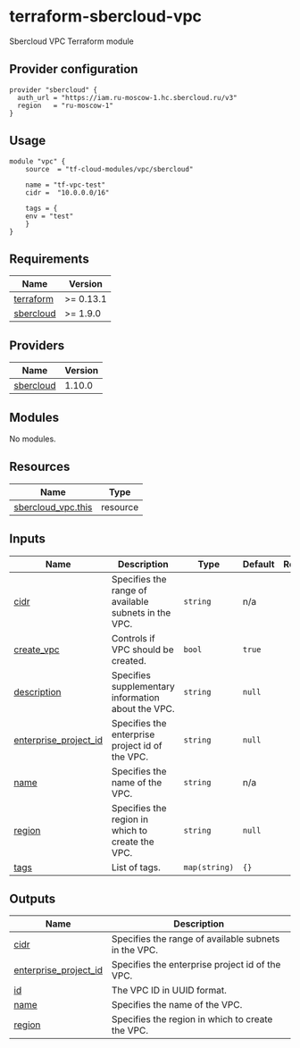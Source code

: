 # terraform-sbercloud-vpc
Sbercloud VPC Terraform module

## Provider configuration
```hcl
provider "sbercloud" {
  auth_url = "https://iam.ru-moscow-1.hc.sbercloud.ru/v3"
  region   = "ru-moscow-1"
}
```

## Usage
```hcl
module "vpc" {
    source  = "tf-cloud-modules/vpc/sbercloud"

    name = "tf-vpc-test"
    cidr =  "10.0.0.0/16"

    tags = {
    env = "test"
    }
}
```
<!-- BEGIN_TF_DOCS -->
## Requirements

| Name | Version |
|------|---------|
| <a name="requirement_terraform"></a> [terraform](#requirement\_terraform) | >= 0.13.1 |
| <a name="requirement_sbercloud"></a> [sbercloud](#requirement\_sbercloud) | >= 1.9.0 |

## Providers

| Name | Version |
|------|---------|
| <a name="provider_sbercloud"></a> [sbercloud](#provider\_sbercloud) | 1.10.0 |

## Modules

No modules.

## Resources

| Name | Type |
|------|------|
| [sbercloud_vpc.this](https://registry.terraform.io/providers/sbercloud-terraform/sbercloud/latest/docs/resources/vpc) | resource |

## Inputs

| Name | Description | Type | Default | Required |
|------|-------------|------|---------|:--------:|
| <a name="input_cidr"></a> [cidr](#input\_cidr) | Specifies the range of available subnets in the VPC. | `string` | n/a | yes |
| <a name="input_create_vpc"></a> [create\_vpc](#input\_create\_vpc) | Controls if VPC should be created. | `bool` | `true` | no |
| <a name="input_description"></a> [description](#input\_description) | Specifies supplementary information about the VPC. | `string` | `null` | no |
| <a name="input_enterprise_project_id"></a> [enterprise\_project\_id](#input\_enterprise\_project\_id) | Specifies the enterprise project id of the VPC. | `string` | `null` | no |
| <a name="input_name"></a> [name](#input\_name) | Specifies the name of the VPC. | `string` | n/a | yes |
| <a name="input_region"></a> [region](#input\_region) | Specifies the region in which to create the VPC. | `string` | `null` | no |
| <a name="input_tags"></a> [tags](#input\_tags) | List of tags. | `map(string)` | `{}` | no |

## Outputs

| Name | Description |
|------|-------------|
| <a name="output_cidr"></a> [cidr](#output\_cidr) | Specifies the range of available subnets in the VPC. |
| <a name="output_enterprise_project_id"></a> [enterprise\_project\_id](#output\_enterprise\_project\_id) | Specifies the enterprise project id of the VPC. |
| <a name="output_id"></a> [id](#output\_id) | The VPC ID in UUID format. |
| <a name="output_name"></a> [name](#output\_name) | Specifies the name of the VPC. |
| <a name="output_region"></a> [region](#output\_region) | Specifies the region in which to create the VPC. |
<!-- END_TF_DOCS -->